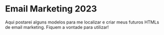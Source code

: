 # Email Marketing 2023
Aqui postarei alguns modelos para me localizar e criar meus futuros HTMLs de email marketing.
Fiquem a vontade para utilizar!
